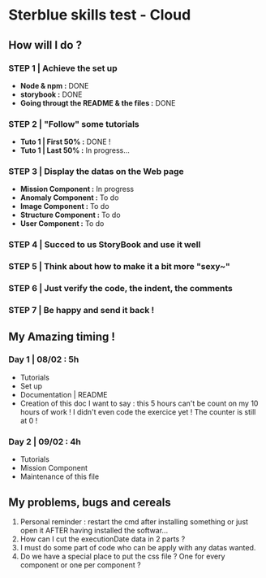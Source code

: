 # Sterblue skills test - Cloud

## How will I do ?

### STEP 1 | Achieve the set up
- **Node & npm :** DONE
- **storybook :** DONE
- **Going througt the README & the files :** DONE

### STEP 2 | "Follow" some tutorials
- **Tuto 1 | First 50% :** DONE !
- **Tuto 1 | Last 50% :** In progress...

### STEP 3 | Display the datas on the Web page
- **Mission Component :** In progress
- **Anomaly Component :** To do
- **Image Component :** To do
- **Structure Component :** To do
- **User Component :** To do

### STEP 4 | Succed to us StoryBook and use it well

### STEP 5 | Think about how to make it a bit more "sexy~"

### STEP 6 | Just verify the code, the indent, the comments

### STEP 7 | Be happy and send it back !


## My Amazing timing !

### Day 1 | 08/02 : 5h
  - Tutorials
  - Set up
  - Documentation | README
  - Creation of this doc
I want to say : this 5 hours can't be count on my 10 hours of work ! I didn't even code the exercice yet ! The counter is still at 0 !

### Day 2 | 09/02 : 4h
  - Tutorials
  - Mission Component
  - Maintenance of this file

## My problems, bugs and cereals

1. Personal reminder : restart the cmd after installing something or just open it AFTER having installed the softwar...
2. How can I cut the executionDate data in 2 parts ?
3. I must do some part of code who can be apply with any datas wanted.
4. Do we have a special place to put the css file ? One for every component or one per component ?
